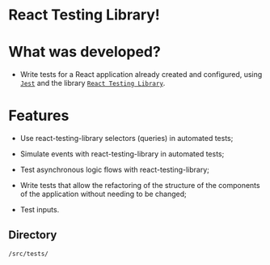 # React Testing Library!

# What was developed?

- Write tests for a React application already created and configured, using [`Jest`](https://jestjs.io/) and the library  [`React Testing Library`](https://testing-library.com/).

# Features

  * Use react-testing-library selectors (queries) in automated tests;

* Simulate events with react-testing-library in automated tests;

* Test asynchronous logic flows with react-testing-library;

* Write tests that allow the refactoring of the structure of the components of the application without needing to be changed;

* Test inputs.
## Directory
`/src/tests/`

